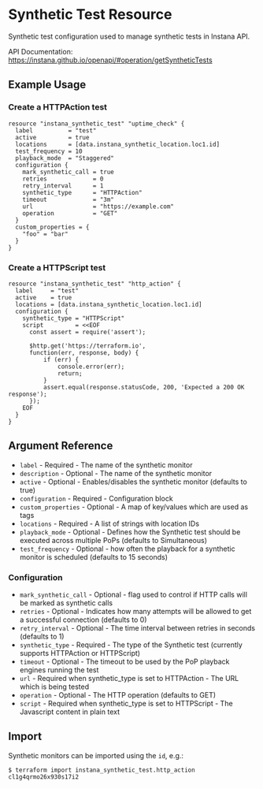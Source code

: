 # Synthetic Test Resource

Synthetic test configuration used to manage synthetic tests in Instana API.

API Documentation: <https://instana.github.io/openapi/#operation/getSyntheticTests>

## Example Usage


### Create a HTTPAction test
```hcl
resource "instana_synthetic_test" "uptime_check" {
  label          = "test"
  active         = true
  locations      = [data.instana_synthetic_location.loc1.id]
  test_frequency = 10
  playback_mode  = "Staggered"
  configuration {
    mark_synthetic_call = true
    retries             = 0
    retry_interval      = 1
    synthetic_type      = "HTTPAction"
    timeout             = "3m"
    url                 = "https://example.com"
    operation           = "GET"
  }
  custom_properties = {
    "foo" = "bar"
  }
}
```

### Create a HTTPScript test
```hcl
resource "instana_synthetic_test" "http_action" {
  label     = "test"
  active    = true
  locations = [data.instana_synthetic_location.loc1.id]
  configuration {
    synthetic_type = "HTTPScript"
    script         = <<EOF
      const assert = require('assert');

      $http.get('https://terraform.io',
      function(err, response, body) {
          if (err) {
              console.error(err);
              return;
          }
          assert.equal(response.statusCode, 200, 'Expected a 200 OK response');
      });
    EOF
  }
}
```

## Argument Reference

* `label` - Required - The name of the synthetic monitor
* `description` - Optional - The name of the synthetic monitor
* `active` - Optional - Enables/disables the synthetic monitor (defaults to true)
* `configuration` - Required - Configuration block
* `custom_properties` - Optional - A map of key/values which are used as tags
* `locations` - Required - A list of strings with location IDs 
* `playback_mode` - Optional - Defines how the Synthetic test should be executed across multiple PoPs (defaults to Simultaneous)
* `test_frequency` - Optional - how often the playback for a synthetic monitor is scheduled (defaults to 15 seconds)

### Configuration

* `mark_synthetic_call` - Optional - flag used to control if HTTP calls will be marked as synthetic calls
* `retries` - Optional - Indicates how many attempts will be allowed to get a successful connection (defaults to 0)
* `retry_interval` - Optional - The time interval between retries in seconds (defaults to 1)
* `synthetic_type` - Required - The type of the Synthetic test (currently supports HTTPAction or HTTPScript)
* `timeout` - Optional - The timeout to be used by the PoP playback engines running the test 
* `url` - Required when synthetic_type is set to HTTPAction - The URL which is being tested
* `operation` - Optional - The HTTP operation (defaults to GET)
* `script` - Required  when synthetic_type is set to HTTPScript - The Javascript content in plain text

## Import

Synthetic monitors can be imported using the `id`, e.g.:

```
$ terraform import instana_synthetic_test.http_action cl1g4qrmo26x930s17i2
```